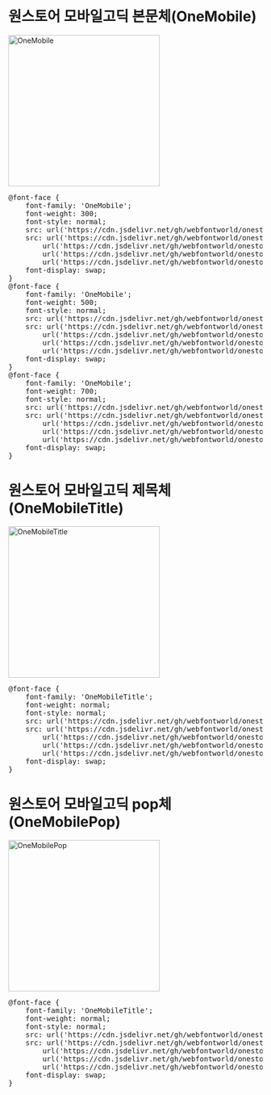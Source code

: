 # 원스토어 모바일고딕 본문체(OneMobile)

<a href="https://wess.tistory.com/265" target="_blank">
    <img src="https://webfontworld.github.io/onestore/OneMobile.jpg" alt="OneMobile" style="width:300px">
</a>

<pre>
@font-face {
    font-family: 'OneMobile';
    font-weight: 300;
    font-style: normal;
    src: url('https://cdn.jsdelivr.net/gh/webfontworld/onestore/OneMobileLight.eot');
    src: url('https://cdn.jsdelivr.net/gh/webfontworld/onestore/OneMobileLight.eot?#iefix') format('embedded-opentype'),
        url('https://cdn.jsdelivr.net/gh/webfontworld/onestore/OneMobileLight.woff2') format('woff2'),
        url('https://cdn.jsdelivr.net/gh/webfontworld/onestore/OneMobileLight.woff') format('woff'),
        url('https://cdn.jsdelivr.net/gh/webfontworld/onestore/OneMobileLight.ttf') format("truetype");
    font-display: swap;
}
@font-face {
    font-family: 'OneMobile';
    font-weight: 500;
    font-style: normal;
    src: url('https://cdn.jsdelivr.net/gh/webfontworld/onestore/OneMobileRegular.eot');
    src: url('https://cdn.jsdelivr.net/gh/webfontworld/onestore/OneMobileRegular.eot?#iefix') format('embedded-opentype'),
        url('https://cdn.jsdelivr.net/gh/webfontworld/onestore/OneMobileRegular.woff2') format('woff2'),
        url('https://cdn.jsdelivr.net/gh/webfontworld/onestore/OneMobileRegular.woff') format('woff'),
        url('https://cdn.jsdelivr.net/gh/webfontworld/onestore/OneMobileRegular.ttf') format("truetype");
    font-display: swap;
}
@font-face {
    font-family: 'OneMobile';
    font-weight: 700;
    font-style: normal;
    src: url('https://cdn.jsdelivr.net/gh/webfontworld/onestore/OneMobileBold.eot');
    src: url('https://cdn.jsdelivr.net/gh/webfontworld/onestore/OneMobileBold.eot?#iefix') format('embedded-opentype'),
        url('https://cdn.jsdelivr.net/gh/webfontworld/onestore/OneMobileBold.woff2') format('woff2'),
        url('https://cdn.jsdelivr.net/gh/webfontworld/onestore/OneMobileBold.woff') format('woff'),
        url('https://cdn.jsdelivr.net/gh/webfontworld/onestore/OneMobileBold.ttf') format("truetype");
    font-display: swap;
}
</pre>


# 원스토어 모바일고딕 제목체(OneMobileTitle)
<a href="https://wess.tistory.com/265" target="_blank">
    <img src="https://webfontworld.github.io/onestore/OneMobileTitle.jpg" alt="OneMobileTitle" style="width:300px">
</a>

<pre>
@font-face {
    font-family: 'OneMobileTitle';
    font-weight: normal;
    font-style: normal;
    src: url('https://cdn.jsdelivr.net/gh/webfontworld/onestore/OneMobileTitle.eot');
    src: url('https://cdn.jsdelivr.net/gh/webfontworld/onestore/OneMobileTitle.eot?#iefix') format('embedded-opentype'),
        url('https://cdn.jsdelivr.net/gh/webfontworld/onestore/OneMobileTitle.woff2') format('woff2'),
        url('https://cdn.jsdelivr.net/gh/webfontworld/onestore/OneMobileTitle.woff') format('woff'),
        url('https://cdn.jsdelivr.net/gh/webfontworld/onestore/OneMobileTitle.ttf') format("truetype");
    font-display: swap;
}
</pre>

# 원스토어 모바일고딕 pop체(OneMobilePop)
<a href="https://wess.tistory.com/265" target="_blank">
    <img src="https://webfontworld.github.io/onestore/OneMobilePop.jpg" alt="OneMobilePop" style="width:300px">
</a>

<pre>
@font-face {
    font-family: 'OneMobileTitle';
    font-weight: normal;
    font-style: normal;
    src: url('https://cdn.jsdelivr.net/gh/webfontworld/onestore/OneMobilePop.eot');
    src: url('https://cdn.jsdelivr.net/gh/webfontworld/onestore/OneMobilePop.eot?#iefix') format('embedded-opentype'),
        url('https://cdn.jsdelivr.net/gh/webfontworld/onestore/OneMobilePop.woff2') format('woff2'),
        url('https://cdn.jsdelivr.net/gh/webfontworld/onestore/OneMobilePop.woff') format('woff'),
        url('https://cdn.jsdelivr.net/gh/webfontworld/onestore/OneMobilePop.ttf') format("truetype");
    font-display: swap;
}
</pre>

